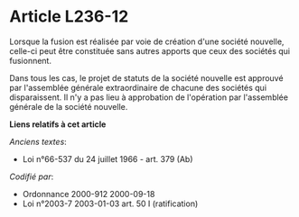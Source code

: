# Article L236-12

Lorsque la fusion est réalisée par voie de création d'une société nouvelle, celle-ci peut être constituée sans autres apports
que ceux des sociétés qui fusionnent.

Dans tous les cas, le projet de statuts de la société nouvelle est approuvé par l'assemblée générale extraordinaire de
chacune des sociétés qui disparaissent. Il n'y a pas lieu à approbation de l'opération par l'assemblée générale de la société
nouvelle.

**Liens relatifs à cet article**

_Anciens textes_:

  - Loi n°66-537 du 24 juillet 1966 - art. 379 (Ab)

_Codifié par_:

  - Ordonnance 2000-912 2000-09-18
  - Loi n°2003-7 2003-01-03 art. 50 I (ratification)
